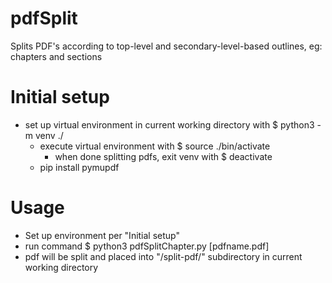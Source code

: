 # pdfSplit

Splits PDF's according to top-level and secondary-level-based outlines, eg:
chapters and sections

# Initial setup

- set up virtual environment in current working directory with $ python3 -m venv ./
  - execute virtual environment with $ source ./bin/activate
    - when done splitting pdfs, exit venv with $ deactivate
  - pip install pymupdf

# Usage

- Set up environment per "Initial setup"
- run command $ python3 pdfSplitChapter.py [pdfname.pdf]
- pdf will be split and placed into "/split-pdf/" subdirectory
  in current working directory

